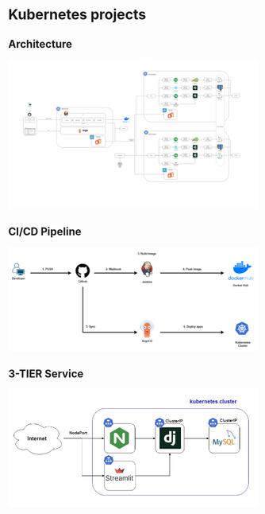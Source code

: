# Kubernetes projects

## Architecture
![Untitled](img/architecture.jpeg)

## CI/CD Pipeline
![Untitled](img/cicd.png)

## 3-TIER Service
![Untitled](img/cluster.jpeg)

